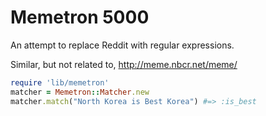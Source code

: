 # Memetron 5000

An attempt to replace Reddit with regular expressions.

Similar, but not related to, http://meme.nbcr.net/meme/

```ruby
require 'lib/memetron'
matcher = Memetron::Matcher.new
matcher.match("North Korea is Best Korea") #=> :is_best
```
